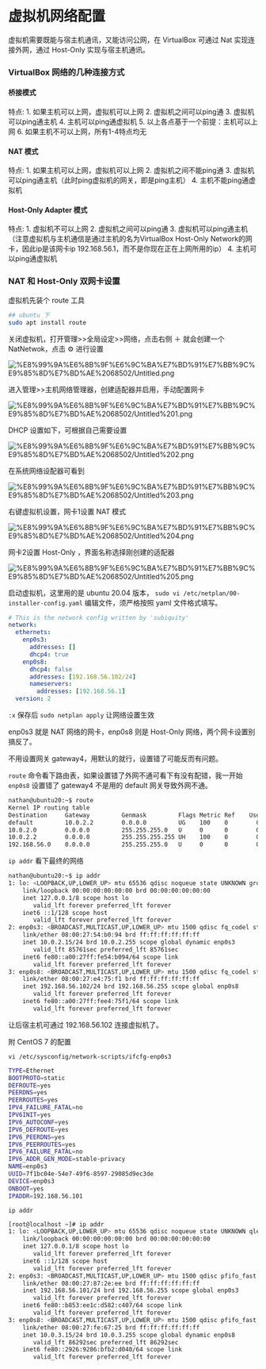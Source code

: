 # 虚拟机网络配置

虚拟机需要既能与宿主机通讯，又能访问公网，在 VirtualBox 可通过 Nat 实现连接外网，通过 Host-Only 实现与宿主机通讯。

### VirtualBox 网络的几种连接方式

#### 桥接模式
特点: 1. 如果主机可以上网，虚拟机可以上网
2. 虚拟机之间可以ping通
3. 虚拟机可以ping通主机
4. 主机可以ping通虚拟机
5. 以上各点基于一个前提：主机可以上网
6. 如果主机不可以上网，所有1-4特点均无

#### NAT 模式
特点: 1. 如果主机可以上网，虚拟机可以上网
2. 虚拟机之间不能ping通
3. 虚拟机可以ping通主机（此时ping虚拟机的网关，即是ping主机）
4. 主机不能ping通虚拟机

#### Host-Only Adapter 模式
特点: 1. 虚拟机不可以上网
2. 虚拟机之间可以ping通
3. 虚拟机可以ping通主机（注意虚拟机与主机通信是通过主机的名为VirtualBox Host-Only Network的网卡，因此ip是该网卡ip 192.168.56.1，而不是你现在正在上网所用的ip）
4. 主机可以ping通虚拟机

### NAT 和 Host-Only 双网卡设置

虚拟机先装个 route 工具

```bash
## ubuntu 下
sudo apt install route
```

关闭虚拟机，打开管理>>全局设定>>网络，点击右侧 ＋ 就会创建一个 NatNetwok，点击 ⚙  进行设置

![%E8%99%9A%E6%8B%9F%E6%9C%BA%E7%BD%91%E7%BB%9C%E9%85%8D%E7%BD%AE%2068502/Untitled.png](Assets/Untitled.png)

进入管理>>主机网络管理器，创建适配器并启用，手动配置网卡

![%E8%99%9A%E6%8B%9F%E6%9C%BA%E7%BD%91%E7%BB%9C%E9%85%8D%E7%BD%AE%2068502/Untitled%201.png](Assets/Untitled%201.png)

DHCP 设置如下，可根据自己需要设置

![%E8%99%9A%E6%8B%9F%E6%9C%BA%E7%BD%91%E7%BB%9C%E9%85%8D%E7%BD%AE%2068502/Untitled%202.png](Assets/Untitled%202.png)

在系统网络设配器可看到

![%E8%99%9A%E6%8B%9F%E6%9C%BA%E7%BD%91%E7%BB%9C%E9%85%8D%E7%BD%AE%2068502/Untitled%203.png](Assets/Untitled%203.png)

右键虚拟机设置，网卡1设置 NAT 模式

![%E8%99%9A%E6%8B%9F%E6%9C%BA%E7%BD%91%E7%BB%9C%E9%85%8D%E7%BD%AE%2068502/Untitled%204.png](Assets/Untitled%204.png)

网卡2设置 Host-Only ，界面名称选择刚创建的适配器

![%E8%99%9A%E6%8B%9F%E6%9C%BA%E7%BD%91%E7%BB%9C%E9%85%8D%E7%BD%AE%2068502/Untitled%205.png](Assets/Untitled%205.png)

启动虚拟机，这里用的是 ubuntu 20.04 版本， `sudo vi /etc/netplan/00-installer-config.yaml` 编辑文件，须严格按照 yaml 文件格式填写。

```yaml
# This is the network config written by 'subiquity'
network:
  ethernets:
    enp0s3:
      addresses: []
      dhcp4: true
    enp0s8:
      dhcp4: false
      addresses: [192.168.56.102/24]
      nameservers:
        addresses: [192.168.56.1]
  version: 2
```

`:x` 保存后 `sudo netplan apply` 让网络设置生效

enp0s3 就是 NAT 网络的网卡，enp0s8 则是 Host-Only 网络，两个网卡设置别搞反了。

不用设置网关 gateway4，用默认的就行，设置错了可能反而有问题。

`route` 命令看下路由表，如果设置错了外网不通可看下有没有配错，我一开始 `enp0s8` 设置错了 gateway4 不是用的 default 网关导致外网不通。

```bash
nathan@ubuntu20:~$ route
Kernel IP routing table
Destination     Gateway         Genmask         Flags Metric Ref    Use Iface
default         10.0.2.2        0.0.0.0         UG    100    0        0 enp0s3
10.0.2.0        0.0.0.0         255.255.255.0   U     0      0        0 enp0s3
10.0.2.2        0.0.0.0         255.255.255.255 UH    100    0        0 enp0s3
192.168.56.0    0.0.0.0         255.255.255.0   U     0      0        0 enp0s8
```

`ip addr` 看下最终的网络

```bash
nathan@ubuntu20:~$ ip addr
1: lo: <LOOPBACK,UP,LOWER_UP> mtu 65536 qdisc noqueue state UNKNOWN group default qlen 1000
    link/loopback 00:00:00:00:00:00 brd 00:00:00:00:00:00
    inet 127.0.0.1/8 scope host lo
       valid_lft forever preferred_lft forever
    inet6 ::1/128 scope host 
       valid_lft forever preferred_lft forever
2: enp0s3: <BROADCAST,MULTICAST,UP,LOWER_UP> mtu 1500 qdisc fq_codel state UP group default qlen 1000
    link/ether 08:00:27:54:b0:94 brd ff:ff:ff:ff:ff:ff
    inet 10.0.2.15/24 brd 10.0.2.255 scope global dynamic enp0s3
       valid_lft 85761sec preferred_lft 85761sec
    inet6 fe80::a00:27ff:fe54:b094/64 scope link 
       valid_lft forever preferred_lft forever
3: enp0s8: <BROADCAST,MULTICAST,UP,LOWER_UP> mtu 1500 qdisc fq_codel state UP group default qlen 1000
    link/ether 08:00:27:e4:75:f1 brd ff:ff:ff:ff:ff:ff
    inet 192.168.56.102/24 brd 192.168.56.255 scope global enp0s8
       valid_lft forever preferred_lft forever
    inet6 fe80::a00:27ff:fee4:75f1/64 scope link 
       valid_lft forever preferred_lft forever
```

让后宿主机可通过 192.168.56.102 连接虚拟机了。

附 CentOS 7 的配置

`vi /etc/sysconfig/network-scripts/ifcfg-enp0s3`

```bash
TYPE=Ethernet
BOOTPROTO=static
DEFROUTE=yes
PEERDNS=yes
PEERROUTES=yes
IPV4_FAILURE_FATAL=no
IPV6INIT=yes
IPV6_AUTOCONF=yes
IPV6_DEFROUTE=yes
IPV6_PEERDNS=yes
IPV6_PEERROUTES=yes
IPV6_FAILURE_FATAL=no
IPV6_ADDR_GEN_MODE=stable-privacy
NAME=enp0s3
UUID=7f1bc04e-54e7-49f6-8597-29085d9ec3de
DEVICE=enp0s3
ONBOOT=yes
IPADDR=192.168.56.101
```

`ip addr`

```bash
[root@localhost ~]# ip addr
1: lo: <LOOPBACK,UP,LOWER_UP> mtu 65536 qdisc noqueue state UNKNOWN qlen 1
    link/loopback 00:00:00:00:00:00 brd 00:00:00:00:00:00
    inet 127.0.0.1/8 scope host lo
       valid_lft forever preferred_lft forever
    inet6 ::1/128 scope host 
       valid_lft forever preferred_lft forever
2: enp0s3: <BROADCAST,MULTICAST,UP,LOWER_UP> mtu 1500 qdisc pfifo_fast state UP qlen 1000
    link/ether 08:00:27:87:2e:ee brd ff:ff:ff:ff:ff:ff
    inet 192.168.56.101/24 brd 192.168.56.255 scope global enp0s3
       valid_lft forever preferred_lft forever
    inet6 fe80::b853:ee1c:d582:c407/64 scope link 
       valid_lft forever preferred_lft forever
3: enp0s8: <BROADCAST,MULTICAST,UP,LOWER_UP> mtu 1500 qdisc pfifo_fast state UP qlen 1000
    link/ether 08:00:27:fe:67:25 brd ff:ff:ff:ff:ff:ff
    inet 10.0.3.15/24 brd 10.0.3.255 scope global dynamic enp0s8
       valid_lft 86292sec preferred_lft 86292sec
    inet6 fe80::2926:9286:bfb2:d040/64 scope link 
       valid_lft forever preferred_lft forever
```